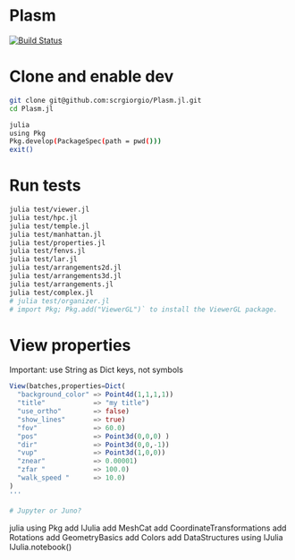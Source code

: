 # Plasm

[![Build Status](https://github.com/scrgiorgio/Plasm.jl/actions/workflows/CI.yml/badge.svg?branch=main)](https://github.com/scrgiorgio/Plasm.jl/actions/workflows/CI.yml?query=branch%3Amain)


# Clone and enable dev

```bash
git clone git@github.com:scrgiorgio/Plasm.jl.git
cd Plasm.jl

julia
using Pkg
Pkg.develop(PackageSpec(path = pwd()))
exit()
```

# Run tests

```bash
julia test/viewer.jl
julia test/hpc.jl
julia test/temple.jl
julia test/manhattan.jl
julia test/properties.jl
julia test/fenvs.jl
julia test/lar.jl
julia test/arrangements2d.jl
julia test/arrangements3d.jl
julia test/arrangements.jl
julia test/complex.jl
# julia test/organizer.jl
# import Pkg; Pkg.add("ViewerGL")` to install the ViewerGL package.
```

# View properties

Important: use String as Dict keys, not symbols

```julia
View(batches,properties=Dict(
  "background_color" => Point4d(1,1,1,1))
  "title"            => "my title")
  "use_ortho"        => false)
  "show_lines"       => true)
  "fov"              => 60.0)
  "pos"              => Point3d(0,0,0) )
  "dir"              => Point3d(0,0,-1))
  "vup"              => Point3d(1,0,0))
  "znear"            => 0.00001) 
  "zfar "            => 100.0) 
  "walk_speed "      => 10.0) 
)
'''

# Jupyter or Juno?

```
julia
using Pkg
add IJulia
add MeshCat
add CoordinateTransformations 
add Rotations 
add GeometryBasics
add Colors
add DataStructures
using IJulia
IJulia.notebook()
``````